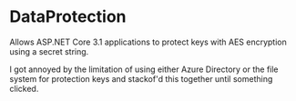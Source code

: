 # DataProtection
 
Allows ASP.NET Core 3.1 applications to protect keys with AES encryption using a secret string.

I got annoyed by the limitation of using either Azure Directory or the file system for protection keys and stackof'd this together until something clicked.
